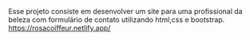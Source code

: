 Esse projeto consiste em desenvolver um site para uma profissional da beleza com formulário de contato utilizando html,css e bootstrap.
https://rosacoiffeur.netlify.app/
